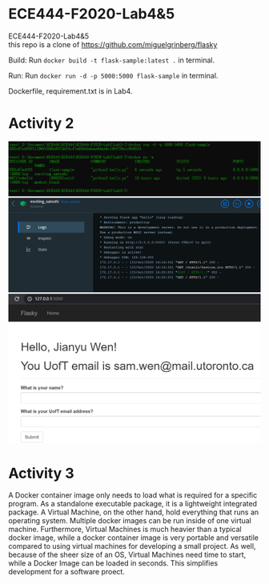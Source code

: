 # ECE444-F2020-Lab4&5
ECE444-F2020-Lab4&5\
this repo is a clone of
https://github.com/miguelgrinberg/flasky

Build:
Run `docker build -t flask-sample:latest .` in terminal.

Run:
Run `docker run -d -p 5000:5000 flask-sample` in terminal.

Dockerfile, requirement.txt is in Lab4\.

# Activity 2
![Activity 2](Screenshot_4-1.PNG)
![Activity 2](Screenshot_4-2.PNG)
![Activity 2](Screenshot_4-3.PNG)

# Activity 3
A Docker container image only needs to load what is required for a specific program. As a standalone executable package, it is a lightweight integrated package. A Virtual Machine, on the other hand, hold everything that runs an operating system. Multiple docker images can be run inside of one virtual machine. Furthermore, Virtual Machines is much heavier than a typical docker image, while a docker container image is very portable and versatile compared to using virtual machines for developing a small project. 
As well, because of the sheer size of an OS, Virtual Machines need time to start, while a Docker Image can be loaded in seconds. This simplifies development for a software proect.
